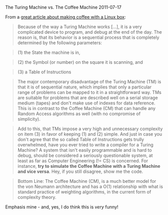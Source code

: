 The Turing Machine vs. The Coffee Machine
2011-07-17

From a <a href="http://tldp.org/HOWTO/Coffee.html">great article about making coffee with a Linux box</a>:
> Because of the way a Turing Machine works [...], it is a very complicated device to program, and debug at the end of the day. The reason is, that its behavior is a sequential process that is completely determined by the following parameters:

> (1) the State the machine is in,</li>

> (2) the Symbol (or number) on the square it is scanning, and</li>

> (3) a Table of Instructions</li>

> The major contemporary disadvantage of the Turing Machine (TM) is that it is of sequential nature, which implies that only a particular range of problems can be mapped to it in a straightforward way. TMs are suitable for problems that are described well on a serial storage medium (tapes) and don't make use of indexes for data reference. This is in contrast to the Coffee Machine (CM) that can handle any Random Access algorithms as well (with no compromise of simplicity).

> Add to this, that TMs impose a very high and unnecessary complexity on item (3) in favor of keeping (1) and (2) simple. And just in case you don't agree that the so called Table of Instructions gets trully overwhelmed, have you ever tried to write a compiler for a Turing Machine? A system that isn't easily programmable and is hard to debug, should be considered a seriously questionable system, at least as far as Computer Engineering (!= CS) is concerned. For instance, <b>try to simulate the Coffee Machine with a Turing Machine and vice versa</b>. Hey, if you still disagree, show me the code.

> Bottom Line: The Coffee Machine (CM), is a much better model for the von Neumann architecture and has a O(1) relationship with what is standard practice of weighting algorithms, in the current form of complexity theory.


Emphasis mine - and, yes, I do think this is *very* funny!